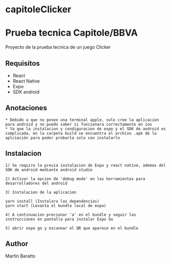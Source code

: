 # capitoleClicker
# Prueba tecnica Capitole/BBVA

Proyecto de la prueba tecnica de un juego Clicker 

## Requisitos

* React
* React Native 
* Expo
* SDK android

## Anotaciones

    * Debido a que no poseo una terminal apple, solo cree la aplicacion para android y no puedo saber si funcionara correctamente en ios
    * Ya que la instalacion y condiguracion de expo y el SDK de android es complicada, en la carpeta build se encuentra el archivo .apk de la aplciación para poder probarla solo con instalarlo

## Instalacion

    1) Se require la previa instalacion de Expo y react native, ademas del SDK de android mediante android studio

    2) Activar la opcion de 'debug mode' en las herramientas para desarrolladores del android
    
    3) Instalacion de la aplicacion
    
    yarn install (Instalara las dependencias)
    yarn start (Levanta el bundle local de expo)

    4) A continuacion precionar 'a' en el bundle y seguir las instrucciones en pantalla para instalar Expo Go

    5) abrir expo go y escanear el QR que aparece en el bundle


## Author

Martin Baratto

